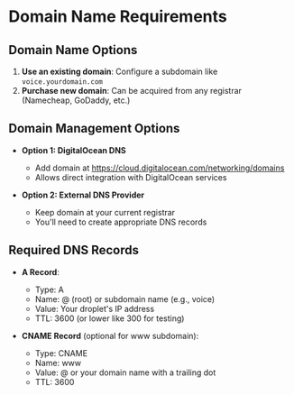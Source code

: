 # Domain Name Requirements

## Domain Name Options
1. **Use an existing domain**: Configure a subdomain like `voice.yourdomain.com`
2. **Purchase new domain**: Can be acquired from any registrar (Namecheap, GoDaddy, etc.)

## Domain Management Options
- **Option 1: DigitalOcean DNS**
  - Add domain at https://cloud.digitalocean.com/networking/domains
  - Allows direct integration with DigitalOcean services
  
- **Option 2: External DNS Provider**
  - Keep domain at your current registrar
  - You'll need to create appropriate DNS records

## Required DNS Records
- **A Record**:
  - Type: A
  - Name: @ (root) or subdomain name (e.g., voice)
  - Value: Your droplet's IP address
  - TTL: 3600 (or lower like 300 for testing)
  
- **CNAME Record** (optional for www subdomain):
  - Type: CNAME
  - Name: www
  - Value: @ or your domain name with a trailing dot
  - TTL: 3600
